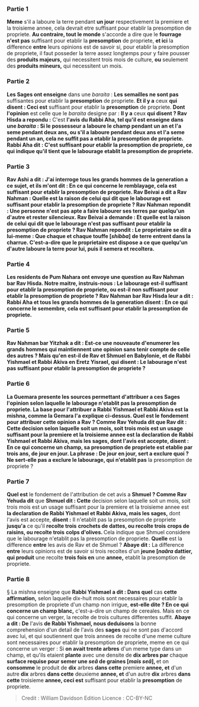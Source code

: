 
### Partie 1
<b>Meme</b> s'il a laboure la terre pendant <b>un jour</b> respectivement la premiere et la troisieme annee, cela devrait etre suffisant pour etablir la presomption de propriete. <b>Au contraire, tout le monde</b> s'accorde a dire que le <b>fourrage n'est pas</b> suffisant pour etablir la <b>presomption</b> de propriete, <b>et ici</b> la difference <b>entre</b> leurs opinions est de savoir si, pour etablir la presomption de propriete, il faut posseder la terre assez longtemps pour y faire pousser des <b>produits majeurs,</b> qui necessitent trois mois de culture, <b>ou</b> seulement des <b>produits mineurs,</b> qui necessitent un mois.

### Partie 2
<b>Les Sages ont enseigne</b> dans une <i>baraita</i> : <b>Les semailles ne sont pas</b> suffisantes pour etablir la <b>presomption</b> de propriete. <b>Et il y a</b> ceux <b>qui disent : Ceci est</b> suffisant pour etablir la <b>presomption</b> de propriete. <b>Dont l'opinion</b> est celle que le <i>baraita</i> designe par : <b>Il y a</b> ceux <b>qui disent ? Rav Hisda a repondu :</b> C'est <b>l'avis du <b>Rabbi Aha, tel qu'il est enseigne</b> dans une <i>baraita</i> : Si le possesseur <b>a laboure</b> le champ pendant <b>un an et l'a seme</b> pendant <b>deux</b> ans, ou s'il <b>a laboure</b> pendant <b>deux</b> ans <b>et l'a seme</b> pendant <b>un an,</b> cela <b>ne suffit pas</b> a etablir la <b>presomption</b> de propriete. <b>Rabbi Aha dit : C'est</b> suffisant pour etablir la <b>presomption</b> de propriete, ce qui indique qu'il tient que le labourage etablit la presomption de propriete.

### Partie 3
<b>Rav Ashi a dit : J'ai interroge tous</b> les <b>grands</b> hommes <b>de la generation</b> a ce sujet, <b>et ils m'ont dit :</b> En ce qui concerne le <b>remblayage, cela est</b> suffisant pour etablir la <b>presomption</b> de propriete. <b>Rav Beivai a dit a Rav Nahman : Quelle est la raison de celui qui dit</b> que <b>le labourage est</b> suffisant pour etablir la <b>presomption</b> de propriete ? Rav Nahman repondit : <b>Une personne n'est pas apte</b> a faire labourer <b>ses terres</b> par quelqu'un d'autre <b>et</b> rester <b>silencieux.</b> Rav Beivai a demande : <b>Et quelle est la raison de celui qui dit</b> que <b>le labourage n'est pas</b> suffisant pour etablir la <b>presomption</b> de propriete ? Rav Nahman repondit : Le proprietaire <b>se dit</b> a lui-meme : Que <b>chaque et chaque touffe [<i>shibba</i>]</b> de terre <b>entrent</b> dans la charrue. C'est-a-dire que le proprietaire est dispose a ce que quelqu'un d'autre laboure la terre pour lui, puis il semera et recoltera.

### Partie 4
Les <b>residents de Pum Nahara</b> ont envoye une question <b>au Rav Nahman bar Rav Hisda. Notre maitre, instruis-nous : Le labourage</b> est-il suffisant pour etablir la <b>presomption</b> de propriete, <b>ou est-il</b> <b>non</b> suffisant pour etablir la <b>presomption</b> de propriete ? Rav Nahman bar Rav Hisda <b>leur a dit : Rabbi Aha et tous</b> les <b>grands</b> hommes <b>de la generation disent : </b> En ce qui concerne le <b>semembre, cela est</b> suffisant pour etablir la <b>presomption</b> de propriete.

### Partie 5
<b>Rav Nahman bar Yitzhak a dit :</b> Est-ce une <b>nouveaute d'enumerer</b> les grands <b>hommes</b> qui maintiennent une opinion sans tenir compte de celle des autres ? <b>Mais</b> qu'en est-il de <b>Rav et Shmuel en Babylonie, et de Rabbi Yishmael et Rabbi Akiva en Eretz Yisrael,</b> qui <b>disent : Le labourage n'est pas</b> suffisant pour etablir la <b>presomption</b> de propriete ?

### Partie 6
La Guemara presente les sources permettant d'attribuer a ces Sages l'opinion selon laquelle le labourage n'etablit pas la presomption de propriete. La base pour l'attribuer a <b>Rabbi Yishmael et Rabbi Akiva est la mishna,</b> comme la Gemara l'a explique ci-dessus. <b>Quel est</b> le fondement pour attribuer cette opinion a <b>Rav ? Comme Rav Yehuda dit</b> que <b>Rav dit : Cette</b> decision selon laquelle soit un mois, soit trois mois est un usage suffisant pour la premiere et la troisieme annee est <b>la declaration de Rabbi Yishmael et Rabbi Akiva, mais les sages,</b> dont l'avis est accepte, <b>disent :</b> En ce qui concerne un champ, <b>sa presomption</b> de propriete est etablie par <b>trois ans, de jour en jour.</b> La phrase : <b>De jour en jour,</b> sert <b>a exclure quoi ? </b> Ne sert-elle <b>pas</b> a exclure le labourage, qui n'etablit pas</b> la presomption de propriete ?

### Partie 7
<b>Quel est</b> le fondement de l'attribution de cet avis a <b>Shmuel ? Comme Rav Yehuda dit</b> que <b>Shmuel dit : Cette</b> decision selon laquelle soit un mois, soit trois mois est un usage suffisant pour la premiere et la troisieme annee est <b>la declaration de Rabbi Yishmael et Rabbi Akiva, mais les sages,</b> dont l'avis est accepte, <b>disent :</b> Il n'etablit pas la presomption de propriete <b>jusqu'a</b> ce qu'il <b>recolte trois</b> <b>crochets de dattes, ou recolte trois</b> <b>crops de raisins, ou recolte trois</b> <b>colps d'olives. </b> Cela indique que Shmuel considere que le labourage n'etablit pas la presomption de propriete. <b>Quelle</b> est la difference <b>entre</b> les avis de Rav et de Shmuel ? <b>Abaye dit :</b> La difference <b>entre</b> leurs opinions est de savoir si trois recoltes d'un <b>jeune [<i>naâra</i> dattier, qui produit</b> une recolte <b>trois fois en</b> une <b>annee,</b> etablit la presomption de propriete.

### Partie 8
§ La mishna enseigne que <b>Rabbi Yishmael a dit : Dans quel</b> cas <b>cette affirmation,</b> selon laquelle dix-huit mois sont necessaires pour etablir la presomption de propriete d'un champ non irrigue, <b>est-elle dite ? En ce qui concerne un champ blanc,</b> c'est-a-dire un champ de cereales. Mais en ce qui concerne un verger, la recolte de trois cultures differentes suffit. <b>Abaye a dit : De</b> l'avis <b>de Rabbi Yishmael, nous deduisons</b> la bonne comprehension d'un detail de l'avis des <b>sages</b> qui ne sont pas d'accord avec lui, et qui soutiennent que trois annees de recolte d'une meme culture sont necessaires pour etablir la presomption de propriete, meme en ce qui concerne un verger : Si <b>on avait trente arbres</b> d'un meme type dans un champ, et qu'ils etaient <b>plante</b> avec une densite de <b>dix arbres par</b> chaque <b>surface requise pour semer une <i>seâ</i> de graines [<i>mais seâ</i>], </b> et on <b>consomme</b> le produit de <b>dix</b> arbres <b>dans cette</b> premiere <b>annee, et</b> d'un autre <b>dix</b> arbres <b>dans cette</b> deuxieme <b>annee, et</b> d'un autre <b>dix</b> arbres <b>dans cette</b> troisieme <b>annee, ceci est</b> suffisant pour etablir la <b>presomption</b> de propriete.

>Credit : William Davidson Edition
>Licence : CC-BY-NC